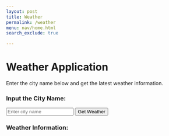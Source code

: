 ```yaml
---
layout: post 
title: Weather
permalink: /weather
menu: nav/home.html
search_exclude: true

---
```

# Weather Application

Enter the city name below and get the latest weather information.

### Input the City Name:
<input type="text" id="city" placeholder="Enter city name">
<button id="btn">Get Weather</button>

### Weather Information:
<div id="result"></div>

<script src="https://cdn.jsdelivr.net/gh/annie0523/sprint4_backend/weather/script.js"></script>
